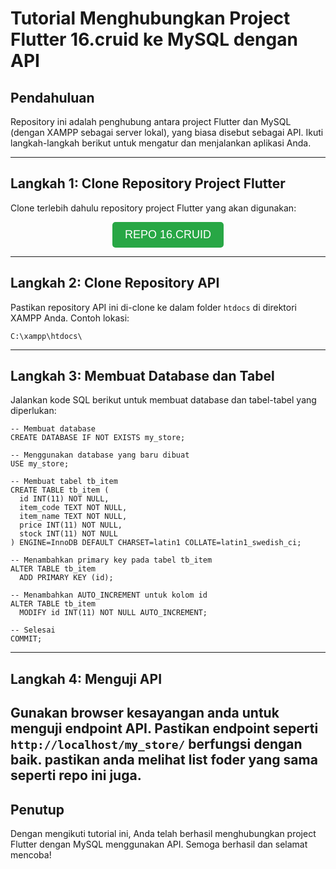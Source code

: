 # Tutorial Menghubungkan Project Flutter 16.cruid ke MySQL dengan API

## Pendahuluan
Repository ini adalah penghubung antara project Flutter dan MySQL (dengan XAMPP sebagai server lokal), yang biasa disebut sebagai API. Ikuti langkah-langkah berikut untuk mengatur dan menjalankan aplikasi Anda.

---

## Langkah 1: Clone Repository Project Flutter
Clone terlebih dahulu repository project Flutter yang akan digunakan:

<div align="center">
  <a href="https://github.com/TEUNGKU-ZULKIFLI/16.crud"><button style="font-size: 18px; padding: 10px 20px; background-color: #28a745; color: white; border: none; border-radius: 5px; cursor: pointer;">REPO 16.CRUID</button></a>
</div>

---

## Langkah 2: Clone Repository API
Pastikan repository API ini di-clone ke dalam folder `htdocs` di direktori XAMPP Anda. Contoh lokasi:

```
C:\xampp\htdocs\
```

---

## Langkah 3: Membuat Database dan Tabel
Jalankan kode SQL berikut untuk membuat database dan tabel-tabel yang diperlukan:
```codingan
-- Membuat database
CREATE DATABASE IF NOT EXISTS my_store;

-- Menggunakan database yang baru dibuat
USE my_store;

-- Membuat tabel tb_item
CREATE TABLE tb_item (
  id INT(11) NOT NULL,
  item_code TEXT NOT NULL,
  item_name TEXT NOT NULL,
  price INT(11) NOT NULL,
  stock INT(11) NOT NULL
) ENGINE=InnoDB DEFAULT CHARSET=latin1 COLLATE=latin1_swedish_ci;

-- Menambahkan primary key pada tabel tb_item
ALTER TABLE tb_item
  ADD PRIMARY KEY (id);

-- Menambahkan AUTO_INCREMENT untuk kolom id
ALTER TABLE tb_item
  MODIFY id INT(11) NOT NULL AUTO_INCREMENT;

-- Selesai
COMMIT;
```
---

## Langkah 4: Menguji API
Gunakan browser kesayangan anda untuk menguji endpoint API. Pastikan endpoint seperti `http://localhost/my_store/` berfungsi dengan baik.
pastikan anda melihat list foder yang sama seperti repo ini juga.
---

## Penutup
Dengan mengikuti tutorial ini, Anda telah berhasil menghubungkan project Flutter dengan MySQL menggunakan API. Semoga berhasil dan selamat mencoba!
